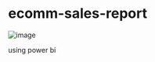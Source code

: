 # ecomm-sales-report

![image](https://github.com/sreejaakella/ecomm-sales-report/assets/76392758/e1e39d90-01ac-4f8c-b096-4cb2189d1f30)


using power bi
